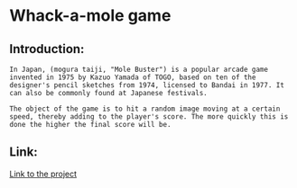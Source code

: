 # Whack-a-mole game
## Introduction:
```
In Japan, (mogura taiji, "Mole Buster") is a popular arcade game invented in 1975 by Kazuo Yamada of TOGO, based on ten of the designer's pencil sketches from 1974, licensed to Bandai in 1977. It can also be commonly found at Japanese festivals.

The object of the game is to hit a random image moving at a certain speed, thereby adding to the player's score. The more quickly this is done the higher the final score will be.
```

## Link:
[Link to the project](https://whack-a-mole123.netlify.app/)

